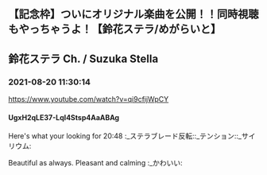 ## 【記念枠】ついにオリジナル楽曲を公開！！同時視聴もやっちゃうよ！【鈴花ステラ/めがらいと】
## 鈴花ステラ Ch. / Suzuka Stella
### 2021-08-20 11:30:14
https://www.youtube.com/watch?v=qi9cfijWpCY
#### UgxH2qLE37-LqI4Stsp4AaABAg
Here's what your looking for 20:48 :_ステラブレード反転::_テンション::_サイリウム:

Beautiful as always. Pleasant and calming :_かわいい:

